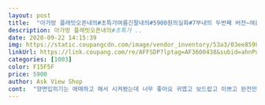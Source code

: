 ```yaml
---
layout: post 
title:  "아가방 플래빗오픈내의#초특가여름긴팔내의#5900원의실화#7부내의 두번째 버전~여름긴팔내의! 귀요미 토끼!!초가을까지 쭉~ 사랑받을 여름긴팔내의! 실용성 짱~가격은 퍼펙트~~뉴코아강남점/" 
description: 아가방 플래빗오픈내의#초특가 ..
date: 2020-09-22 14:15:39 
img: https://static.coupangcdn.com/image/vendor_inventory/53a3/03ee8598bda44219e53a057b05bc4cb7f5ab433ac872dce09e756200d1be.jpg 
linkUrl: https://link.coupang.com/re/AFFSDP?lptag=AF3600438&subid=ahnPublicAsk&pageKey=2029428202&itemId=3451482423&vendorItemId=71437879766&traceid=V0-113-008f4b7d437bae54 
categories: [1003] 
color: F15F5F 
price: 5900 
author: Ask View Shop 
cont:  "양면입히기는 애매하고 해서 시켜봤는데 너무 좋아요 귀엽고 보드랍고 이쁘고 완전만족합니다<br/>" 
---
```

